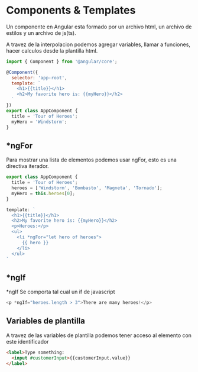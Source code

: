# Components & Templates

Un componente en Angular esta formado por un archivo html, un archivo de estilos y un archivo de js(ts).

A travez de la interpolacion podemos agregar variables, llamar a funciones, hacer calculos desde la plantilla html.

```javascript
import { Component } from '@angular/core';

@Component({
  selector: 'app-root',
  template: `
    <h1>{{title}}</h1>
    <h2>My favorite hero is: {{myHero}}</h2>
  `
})
export class AppComponent {
  title = 'Tour of Heroes';
  myHero = 'Windstorm';
}
```

## *ngFor

Para mostrar una lista de elementos podemos usar ngFor, esto es una directiva iterador.

```javascript
export class AppComponent {
  title = 'Tour of Heroes';
  heroes = ['Windstorm', 'Bombasto', 'Magneta', 'Tornado'];
  myHero = this.heroes[0];
}
```

```javascript
template: `
  <h1>{{title}}</h1>
  <h2>My favorite hero is: {{myHero}}</h2>
  <p>Heroes:</p>
  <ul>
    <li *ngFor="let hero of heroes">
      {{ hero }}
    </li>
  </ul>
`
```

## *ngIf

*ngIf Se comporta tal cual un if de javascript

```javascript
<p *ngIf="heroes.length > 3">There are many heroes!</p>
```

## Variables de plantilla

A travez de las variables de plantilla podemos tener acceso al elemento con este identificador

```html
<label>Type something:
  <input #customerInput>{{customerInput.value}}
</label>
```
